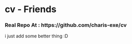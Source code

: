 # cv - Friends

<h3>Real Repo At : https://github.com/charis-exe/cv </h3>
<a> i just add some better thing :D </a>
